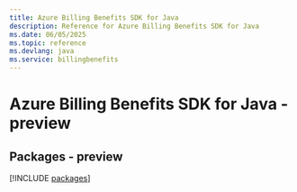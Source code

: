 ```yaml
---
title: Azure Billing Benefits SDK for Java
description: Reference for Azure Billing Benefits SDK for Java
ms.date: 06/05/2025
ms.topic: reference
ms.devlang: java
ms.service: billingbenefits
---
```

# Azure Billing Benefits SDK for Java - preview
## Packages - preview
[!INCLUDE [packages](billing-benefits-index.md)]